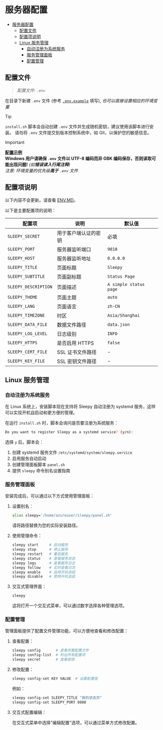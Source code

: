 # 服务器配置

- [服务器配置](#服务器配置)
  - [配置文件](#配置文件)
  - [配置项说明](#配置项说明)
  - [Linux 服务管理](#linux-服务管理)
    - [自动注册为系统服务](#自动注册为系统服务)
    - [服务管理面板](#服务管理面板)
    - [配置管理](#配置管理)

## 配置文件

> *配置文件: `.env`*

在目录下新建 `.env` 文件 (参考 [`.env.example`](../.env.example) 填写), *也可以直接设置相应的环境变量*

> [!TIP]
> `install.sh` 脚本会自动创建 `.env` 文件并生成随机密钥，建议使用该脚本进行安装。
> 请勿将 `.env` 文件提交到版本控制系统中，如 Git，以保护您的敏感信息。

> [!IMPORTANT]
> **[配置示例](../.env.example)** <br/>
> **Windows 用户请确保 `.env` 文件以 UTF-8 编码而非 GBK 编码保存，否则读取可能出现问题!** *(如**错误读入行尾注释**)* <br/>
> *注意: 环境变量的优先级**高于** `.env` 文件* <br/>

## 配置项说明

以下内容不会更新。请查看 [ENV.MD](./env.md)。

以下是主要配置项的说明：

| 配置项 | 说明 | 默认值 |
|-------|------|-------|
| `SLEEPY_SECRET` | 用于客户端认证的密钥 | 必填 |
| `SLEEPY_PORT` | 服务器监听端口 | `9010` |
| `SLEEPY_HOST` | 服务器监听地址 | `0.0.0.0` |
| `SLEEPY_TITLE` | 页面标题 | `Sleepy` |
| `SLEEPY_SUBTITLE` | 页面副标题 | `Status Page` |
| `SLEEPY_DESCRIPTION` | 页面描述 | `A simple status page` |
| `SLEEPY_THEME` | 页面主题 | `auto` |
| `SLEEPY_LANG` | 页面语言 | `zh-CN` |
| `SLEEPY_TIMEZONE` | 时区 | `Asia/Shanghai` |
| `SLEEPY_DATA_FILE` | 数据文件路径 | `data.json` |
| `SLEEPY_LOG_LEVEL` | 日志级别 | `INFO` |
| `SLEEPY_HTTPS` | 是否启用 HTTPS | `false` |
| `SLEEPY_CERT_FILE` | SSL 证书文件路径 | - |
| `SLEEPY_KEY_FILE` | SSL 密钥文件路径 | - |

## Linux 服务管理

### 自动注册为系统服务

在 Linux 系统上，安装脚本现在支持将 Sleepy 自动注册为 systemd 服务，这样可以实现开机自启动和更方便的管理。

在运行 `install.sh` 时，脚本会询问是否要注册为系统服务：

```bash
Do you want to register Sleepy as a systemd service? (y/n):
```

选择 `y` 后，脚本会：

1. 创建 systemd 服务文件 `/etc/systemd/system/sleepy.service`
2. 启用服务自动启动
3. 创建管理面板脚本 `panel.sh`
4. 提供 `sleepy` 命令别名设置指南

### 服务管理面板

安装完成后，可以通过以下方式使用管理面板：

1. 设置别名：
   ```bash
   alias sleepy='/home/azureuser/sleepy/panel.sh'
   ```

   请将路径替换为您的实际安装路径。

2. 使用管理命令：
   ```bash
   sleepy start     # 启动服务
   sleepy stop      # 停止服务
   sleepy restart   # 重启服务
   sleepy status    # 查看服务状态
   sleepy logs      # 查看服务日志
   sleepy follow    # 实时查看日志
   sleepy enable    # 启用开机自启
   sleepy disable   # 禁用开机自启
   ```

3. 交互式管理界面：
   ```bash
   sleepy
   ```

   这将打开一个交互式菜单，可以通过数字选择各种管理选项。

### 配置管理

管理面板提供了配置文件管理功能，可以方便地查看和修改配置：

1. 查看配置：
   ```bash
   sleepy config       # 查看完整配置文件
   sleepy config-list  # 列出所有配置项
   sleepy secret       # 查看密钥
   ```

2. 修改配置：
   ```bash
   sleepy config-set KEY VALUE  # 设置配置值
   ```

   例如：
   ```bash
   sleepy config-set SLEEPY_TITLE "我的状态页"
   sleepy config-set SLEEPY_PORT 8080
   ```

3. 交互式配置编辑：
   
   在交互式菜单中选择"编辑配置"选项，可以通过菜单方式修改配置。
